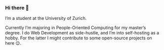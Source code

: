 ### Hi there 👋

I’m a student at the University of Zurich.

Currently I’m majoring in People-Oriented Computing for my master’s degree.
I do Web Development as side-hustle, and I’m into self-hosting as a hobby. For the latter I might contribute to some open-source projects on here 😉.

<!--
**Nintend0d0/Nintend0d0** is a ✨ _special_ ✨ repository because its `README.md` (this file) appears on your GitHub profile.

Here are some ideas to get you started:

- 🔭 I’m currently working on ...
- 🌱 I’m currently learning ...
- 👯 I’m looking to collaborate on ...
- 🤔 I’m looking for help with ...
- 💬 Ask me about ...
- 📫 How to reach me: ...
- 😄 Pronouns: ...
- ⚡ Fun fact: ...
-->
